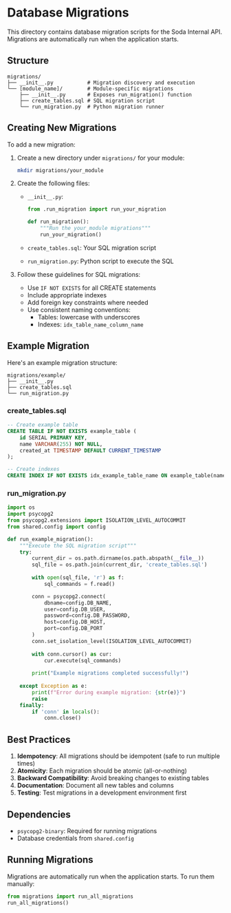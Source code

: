 # Database Migrations

This directory contains database migration scripts for the Soda Internal API. Migrations are automatically run when the application starts.

## Structure

```
migrations/
├── __init__.py           # Migration discovery and execution
└── [module_name]/        # Module-specific migrations
    ├── __init__.py       # Exposes run_migration() function
    ├── create_tables.sql # SQL migration script
    └── run_migration.py  # Python migration runner
```

## Creating New Migrations

To add a new migration:

1. Create a new directory under `migrations/` for your module:
   ```bash
   mkdir migrations/your_module
   ```

2. Create the following files:
   - `__init__.py`:
     ```python
     from .run_migration import run_your_migration

     def run_migration():
         """Run the your_module migrations"""
         run_your_migration()
     ```
   
   - `create_tables.sql`: Your SQL migration script
   - `run_migration.py`: Python script to execute the SQL

3. Follow these guidelines for SQL migrations:
   - Use `IF NOT EXISTS` for all CREATE statements
   - Include appropriate indexes
   - Add foreign key constraints where needed
   - Use consistent naming conventions:
     - Tables: lowercase with underscores
     - Indexes: `idx_table_name_column_name`

## Example Migration

Here's an example migration structure:

```
migrations/example/
├── __init__.py
├── create_tables.sql
└── run_migration.py
```

### create_tables.sql
```sql
-- Create example table
CREATE TABLE IF NOT EXISTS example_table (
    id SERIAL PRIMARY KEY,
    name VARCHAR(255) NOT NULL,
    created_at TIMESTAMP DEFAULT CURRENT_TIMESTAMP
);

-- Create indexes
CREATE INDEX IF NOT EXISTS idx_example_table_name ON example_table(name);
```

### run_migration.py
```python
import os
import psycopg2
from psycopg2.extensions import ISOLATION_LEVEL_AUTOCOMMIT
from shared.config import config

def run_example_migration():
    """Execute the SQL migration script"""
    try:
        current_dir = os.path.dirname(os.path.abspath(__file__))
        sql_file = os.path.join(current_dir, 'create_tables.sql')
        
        with open(sql_file, 'r') as f:
            sql_commands = f.read()

        conn = psycopg2.connect(
            dbname=config.DB_NAME,
            user=config.DB_USER,
            password=config.DB_PASSWORD,
            host=config.DB_HOST,
            port=config.DB_PORT
        )
        conn.set_isolation_level(ISOLATION_LEVEL_AUTOCOMMIT)
        
        with conn.cursor() as cur:
            cur.execute(sql_commands)
        
        print("Example migrations completed successfully!")
        
    except Exception as e:
        print(f"Error during example migration: {str(e)}")
        raise
    finally:
        if 'conn' in locals():
            conn.close()
```

## Best Practices

1. **Idempotency**: All migrations should be idempotent (safe to run multiple times)
2. **Atomicity**: Each migration should be atomic (all-or-nothing)
3. **Backward Compatibility**: Avoid breaking changes to existing tables
4. **Documentation**: Document all new tables and columns
5. **Testing**: Test migrations in a development environment first

## Dependencies

- `psycopg2-binary`: Required for running migrations
- Database credentials from `shared.config`

## Running Migrations

Migrations are automatically run when the application starts. To run them manually:

```python
from migrations import run_all_migrations
run_all_migrations()
``` 
